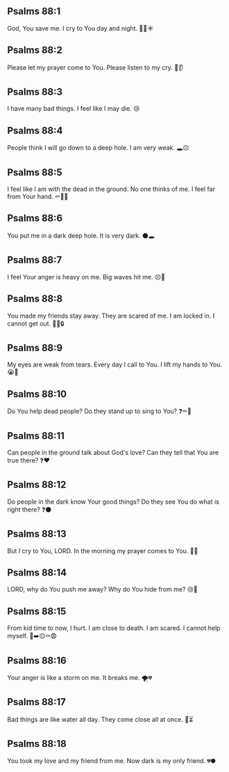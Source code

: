 ## Psalms 88:1
God, You save me. I cry to You day and night. 🙏🌙☀️
## Psalms 88:2
Please let my prayer come to You. Please listen to my cry. 🙏👂
## Psalms 88:3
I have many bad things. I feel like I may die. 😢
## Psalms 88:4
People think I will go down to a deep hole. I am very weak. 🕳️😔
## Psalms 88:5
I feel like I am with the dead in the ground. No one thinks of me. I feel far from Your hand. ⚰️🚫👥
## Psalms 88:6
You put me in a dark deep hole. It is very dark. ⚫️🕳️
## Psalms 88:7
I feel Your anger is heavy on me. Big waves hit me. 😣🌊
## Psalms 88:8
You made my friends stay away. They are scared of me. I am locked in. I cannot get out. 🚫👫🔒
## Psalms 88:9
My eyes are weak from tears. Every day I call to You. I lift my hands to You. 😭👐
## Psalms 88:10
Do You help dead people? Do they stand up to sing to You? ❓⚰️🎵
## Psalms 88:11
Can people in the ground talk about God's love? Can they tell that You are true there? ❓❤️
## Psalms 88:12
Do people in the dark know Your good things? Do they see You do what is right there? ❓⚫️
## Psalms 88:13
But I cry to You, LORD. In the morning my prayer comes to You. 🌅🙏
## Psalms 88:14
LORD, why do You push me away? Why do You hide from me? 😢🙈
## Psalms 88:15
From kid time to now, I hurt. I am close to death. I am scared. I cannot help myself. 👶➡️😔⚰️😨
## Psalms 88:16
Your anger is like a storm on me. It breaks me. 🌪️💔
## Psalms 88:17
Bad things are like water all day. They come close all at once. 🌊⏳
## Psalms 88:18
You took my love and my friend from me. Now dark is my only friend. 💔🌑
